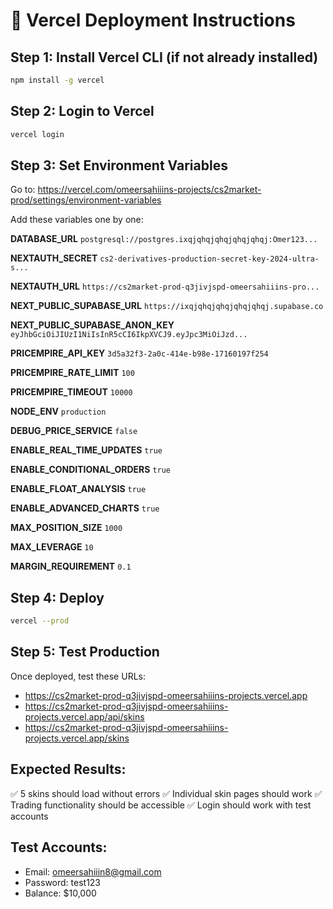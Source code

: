 # 🚀 Vercel Deployment Instructions

## Step 1: Install Vercel CLI (if not already installed)
```bash
npm install -g vercel
```

## Step 2: Login to Vercel
```bash
vercel login
```

## Step 3: Set Environment Variables

Go to: https://vercel.com/omeersahiiins-projects/cs2market-prod/settings/environment-variables

Add these variables one by one:

**DATABASE_URL**
`postgresql://postgres.ixqjqhqjqhqjqhqjqhqj:Omer123...`

**NEXTAUTH_SECRET**
`cs2-derivatives-production-secret-key-2024-ultra-s...`

**NEXTAUTH_URL**
`https://cs2market-prod-q3jivjspd-omeersahiiins-pro...`

**NEXT_PUBLIC_SUPABASE_URL**
`https://ixqjqhqjqhqjqhqjqhqj.supabase.co`

**NEXT_PUBLIC_SUPABASE_ANON_KEY**
`eyJhbGciOiJIUzI1NiIsInR5cCI6IkpXVCJ9.eyJpc3MiOiJzd...`

**PRICEMPIRE_API_KEY**
`3d5a32f3-2a0c-414e-b98e-17160197f254`

**PRICEMPIRE_RATE_LIMIT**
`100`

**PRICEMPIRE_TIMEOUT**
`10000`

**NODE_ENV**
`production`

**DEBUG_PRICE_SERVICE**
`false`

**ENABLE_REAL_TIME_UPDATES**
`true`

**ENABLE_CONDITIONAL_ORDERS**
`true`

**ENABLE_FLOAT_ANALYSIS**
`true`

**ENABLE_ADVANCED_CHARTS**
`true`

**MAX_POSITION_SIZE**
`1000`

**MAX_LEVERAGE**
`10`

**MARGIN_REQUIREMENT**
`0.1`


## Step 4: Deploy
```bash
vercel --prod
```

## Step 5: Test Production
Once deployed, test these URLs:
- https://cs2market-prod-q3jivjspd-omeersahiiins-projects.vercel.app
- https://cs2market-prod-q3jivjspd-omeersahiiins-projects.vercel.app/api/skins
- https://cs2market-prod-q3jivjspd-omeersahiiins-projects.vercel.app/skins

## Expected Results:
✅ 5 skins should load without errors
✅ Individual skin pages should work
✅ Trading functionality should be accessible
✅ Login should work with test accounts

## Test Accounts:
- Email: omeersahiiin8@gmail.com
- Password: test123
- Balance: $10,000
